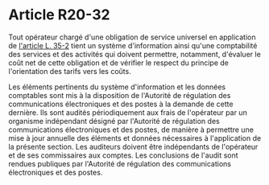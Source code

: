 # Article R20-32

Tout opérateur chargé d'une obligation de service universel en application de [l'article L. 35-2][1] tient un système d'information ainsi qu'une comptabilité des services et des activités qui doivent permettre, notamment, d'évaluer le coût net de cette obligation et de vérifier le respect du principe de l'orientation des tarifs vers les coûts. 

Les éléments pertinents du système d'information et les données comptables sont mis à la disposition de l'Autorité de régulation des communications électroniques et des postes à la demande de cette dernière. Ils sont audités périodiquement aux frais de l'opérateur par un organisme indépendant désigné par l'Autorité de régulation des communications électroniques et des postes, de manière à permettre une mise à jour annuelle des éléments et données nécessaires à l'application de la présente section. Les auditeurs doivent être indépendants de l'opérateur et de ses commissaires aux comptes. Les conclusions de l'audit sont rendues publiques par l'Autorité de régulation des communications électroniques et des postes.

 [1]: /affichCodeArticle.do?cidTexte=LEGITEXT000006070987&idArticle=LEGIARTI000006465807&dateTexte=&categorieLien=cid